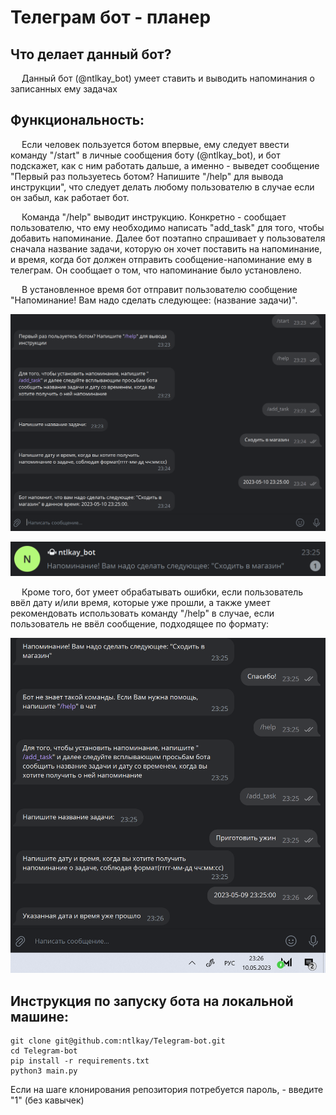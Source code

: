 # Телеграм бот - планер

## Что делает данный бот?
&emsp; Данный бот (@ntlkay_bot) умеет ставить и выводить напоминания о записанных ему задачах

## Функциональность:
&emsp; Если человек пользуется ботом впервые, ему следует ввести команду "/start" в личные сообщения боту (@ntlkay_bot), и бот подскажет, как с ним работать дальше, а именно - выведет сообщение "Первый раз пользуетесь ботом? Напишите "/help" для вывода инструкции", что следует делать любому пользователю в случае если он забыл, как работает бот.

&emsp; Команда "/help" выводит инструкцию. Конкретно - сообщает пользователю, что ему необходимо написать "add_task" для того, чтобы добавить напоминание. Далее бот поэтапно спрашивает у пользователя сначала название задачи, которую он хочет поставить на напоминание, и время, когда бот должен отправить сообщение-напоминание ему в телеграм. Он сообщает о том, что напоминание было установлено.
 
&emsp; В установленное время бот отправит пользователю сообщение "Напоминание! Вам надо сделать следующее: (название задачи)".
 
 ![](images/screenshot1.png)


![](images/screenshot2.png)

&emsp; Кроме того, бот умеет обрабатывать ошибки, если пользователь ввёл дату и/или время, которые уже прошли, а также умеет рекомендовать использовать команду "/help" в случае, если пользователь не ввёл сообщение, подходящее по формату:

![](images/screenshot3.png)
 
## Инструкция по запуску бота на локальной машине:
```
git clone git@github.com:ntlkay/Telegram-bot.git
cd Telegram-bot
pip install -r requirements.txt
python3 main.py
```
Если на шаге клонирования репозитория потребуется пароль, - введите "1" (без кавычек)
